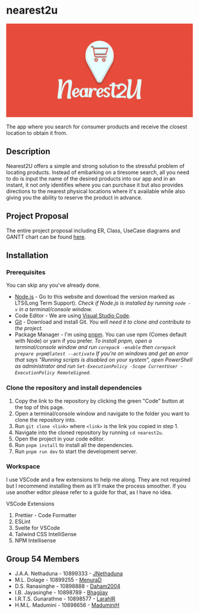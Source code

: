 # nearest2u

![Logo](./static/Logo.jpg)

The app where you search for consumer products and receive the closest location to obtain it from.

## Description

Nearest2U offers a simple and strong solution to the stressful problem of locating products. Instead of embarking on a tiresome search, all you need to do is input the name of the desired products into our app and in an instant, it not only identifies where you can purchase it but also provides directions to the nearest physical locations where it's available while also giving you the ability to reserve the product in advance.

## Project Proposal

The entire project proposal including ER, Class, UseCase diagrams and GANTT chart can be found [here](https://liveplymouthac-my.sharepoint.com/:b:/g/personal/10899255_students_plymouth_ac_uk/EWvTmrSFNYVGkapR0tJumRMBLGTMAPALKtdgnnfRoiIemA?e=kNObPj).

## Installation

### Prerequisites

You can skip any you've already done.

- [Node.js](https://nodejs.org) - Go to this website and download the version marked as LTS(Long Term Support). _Check if Node.js is installed by running `node -v` in a terminal/console window._
- Code Editor - We are using [Visual Studio Code](https://code.visualstudio.com/).
- [Git](https://git-scm.com/downloads) - Download and install Git. _You will need it to clone and contribute to the project._
- Package Manager - I'm using [pnpm](https://pnpm.js.org/en/installation). You can use npm (Comes default with Node) or yarn if you prefer. _To install pnpm, open a terminal/console window and run `corepack -enable` then `corepack prepare pnpm@latest --activate` If you're on windows and get an error that says "Running scripts is disabled on your system", open PowerShell as administrator and run `Set-ExecutionPolicy -Scope CurrentUser -ExecutionPolicy RemoteSigned`._

### Clone the repository and install dependencies

1. Copy the link to the repository by clicking the green "Code" button at the top of this page.
2. Open a terminal/console window and navigate to the folder you want to clone the repository into.
3. Run `git clone <link>` where `<link>` is the link you copied in step 1.
4. Navigate into the cloned repository by running `cd nearest2u`.
5. Open the project in your code editor.
6. Run `pnpm install` to install all the dependencies.
7. Run `pnpm run dev` to start the development server.

### Workspace

I use VSCode and a few extensions to help me along. They are not required but I recommend installing them as it'll make the process smoother. If you use another editor please refer to a guide for that, as I have no idea.

VSCode Extensions

1. Prettier - Code Formatter
2. ESLint
3. Svelte for VSCode
4. Tailwind CSS IntelliSense
5. NPM Intellisense

## Group 54 Members

- J.A.A. Nethaduna - 10899333 - [JNethaduna](https://github.com/JNethaduna)
- M.L. Dolage - 10899255 - [MenuraD](https://github.com/MenuraD)
- D.S. Ranasinghe - 10898888 - [Daham2004](https://github.com/Daham2004)
- I.B. Jayasinghe - 10898789 - [Bhagijay](https://github.com/Bhagijay)
- I.R.T.S. Gunarathne - 10898577 - [LarahIR](https://github.com/LarahIR)
- H.M.L. Madumini - 10898656 - [MaduminiH](https://github.com/MaduminiH)
